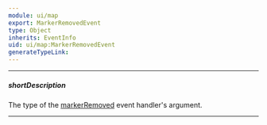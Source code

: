 ```yaml
---
module: ui/map
export: MarkerRemovedEvent
type: Object
inherits: EventInfo
uid: ui/map:MarkerRemovedEvent
generateTypeLink: 
---
```

---
##### shortDescription
The type of the [markerRemoved]({basewidgetpath}/Events/#markerRemoved) event handler's argument.

---
<!-- Description goes here -->